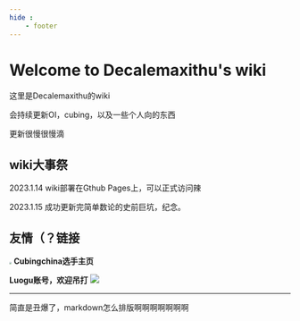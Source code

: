 ```yaml
---
hide :
	- footer
---
```




# Welcome to Decalemaxithu's wiki



这里是Decalemaxithu的wiki

会持续更新OI，cubing，以及一些个人向的东西

更新很慢很慢滴

## wiki大事祭

2023.1.14 wiki部署在Gthub Pages上，可以正式访问辣

2023.1.15 成功更新完简单数论的史前巨坑，纪念。



## 友情（？链接

[<img src="https://i.cubing.com/upload/3/30fa7d6d96a885b2baf14b6a68cabbf1.jpeg" style="zoom:25%;" />](https://cubing.com/results/person/2018MOTI02)   **Cubingchina选手主页**

**Luogu账号，欢迎吊打**        [![](https://cdn.luogu.com.cn/upload/usericon/364159.png)]( https://www.luogu.com.cn/user/364159) 

-------

简直是丑爆了，markdown怎么排版啊啊啊啊啊啊啊